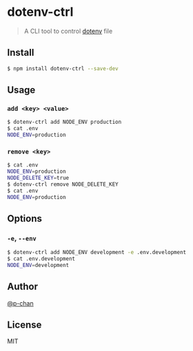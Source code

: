 # dotenv-ctrl

> A CLI tool to control [dotenv](https://github.com/motdotla/dotenv) file

## Install

```bash
$ npm install dotenv-ctrl --save-dev
```

## Usage

### `add <key> <value>`

```bash
$ dotenv-ctrl add NODE_ENV production
$ cat .env
NODE_ENV=production
```

### `remove <key>`

```bash
$ cat .env
NODE_ENV=production
NODE_DELETE_KEY=true
$ dotenv-ctrl remove NODE_DELETE_KEY
$ cat .env
NODE_ENV=production
```

## Options

### `-e`, `--env`

```bash
$ dotenv-ctrl add NODE_ENV development -e .env.development
$ cat .env.development
NODE_ENV=development
```

## Author

[@p-chan](https://github.com/p-chan)

## License

MIT
